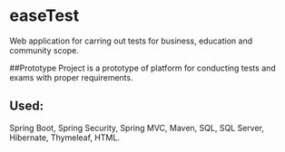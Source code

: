# easeTest
Web application for carring out tests for business, education and community scope.

##Prototype
Project is a prototype of platform for conducting tests and exams with proper requirements.

## Used:
Spring Boot, Spring Security, Spring MVC, Maven, SQL, SQL Server, Hibernate, Thymeleaf, HTML.
